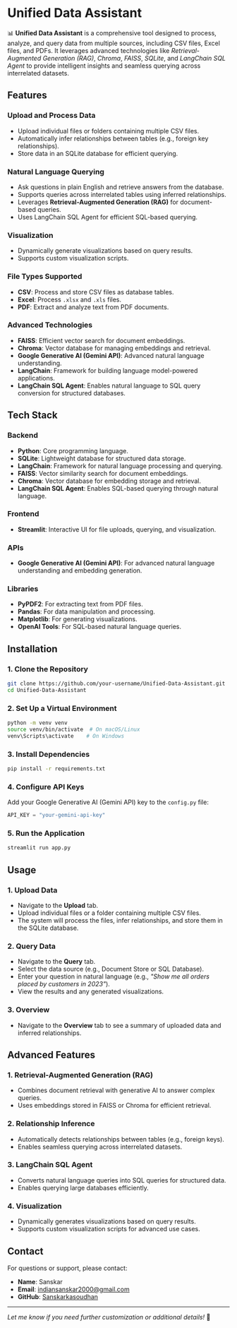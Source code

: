 # Unified Data Assistant

📊 **Unified Data Assistant** is a comprehensive tool designed to process, analyze, and query data from multiple sources, including CSV files, Excel files, and PDFs. It leverages advanced technologies like *Retrieval-Augmented Generation (RAG)*, *Chroma*, *FAISS*, *SQLite*, and *LangChain SQL Agent* to provide intelligent insights and seamless querying across interrelated datasets.

## Features

### Upload and Process Data
- Upload individual files or folders containing multiple CSV files.
- Automatically infer relationships between tables (e.g., foreign key relationships).
- Store data in an SQLite database for efficient querying.

### Natural Language Querying
- Ask questions in plain English and retrieve answers from the database.
- Supports queries across interrelated tables using inferred relationships.
- Leverages **Retrieval-Augmented Generation (RAG)** for document-based queries.
- Uses LangChain SQL Agent for efficient SQL-based querying.

### Visualization
- Dynamically generate visualizations based on query results.
- Supports custom visualization scripts.

### File Types Supported
- **CSV**: Process and store CSV files as database tables.
- **Excel**: Process `.xlsx` and `.xls` files.
- **PDF**: Extract and analyze text from PDF documents.

### Advanced Technologies
- **FAISS**: Efficient vector search for document embeddings.
- **Chroma**: Vector database for managing embeddings and retrieval.
- **Google Generative AI (Gemini API)**: Advanced natural language understanding.
- **LangChain**: Framework for building language model-powered applications.
- **LangChain SQL Agent**: Enables natural language to SQL query conversion for structured databases.

## Tech Stack

### Backend
- **Python**: Core programming language.
- **SQLite**: Lightweight database for structured data storage.
- **LangChain**: Framework for natural language processing and querying.
- **FAISS**: Vector similarity search for document embeddings.
- **Chroma**: Vector database for embedding storage and retrieval.
- **LangChain SQL Agent**: Enables SQL-based querying through natural language.

### Frontend
- **Streamlit**: Interactive UI for file uploads, querying, and visualization.

### APIs
- **Google Generative AI (Gemini API)**: For advanced natural language understanding and embedding generation.

### Libraries
- **PyPDF2**: For extracting text from PDF files.
- **Pandas**: For data manipulation and processing.
- **Matplotlib**: For generating visualizations.
- **OpenAI Tools**: For SQL-based natural language queries.

## Installation

### 1. Clone the Repository
```sh
git clone https://github.com/your-username/Unified-Data-Assistant.git
cd Unified-Data-Assistant
```

### 2. Set Up a Virtual Environment
```sh
python -m venv venv
source venv/bin/activate  # On macOS/Linux
venv\Scripts\activate    # On Windows
```

### 3. Install Dependencies
```sh
pip install -r requirements.txt
```

### 4. Configure API Keys
Add your Google Generative AI (Gemini API) key to the `config.py` file:
```python
API_KEY = "your-gemini-api-key"
```

### 5. Run the Application
```sh
streamlit run app.py
```

## Usage

### 1. Upload Data
- Navigate to the **Upload** tab.
- Upload individual files or a folder containing multiple CSV files.
- The system will process the files, infer relationships, and store them in the SQLite database.

### 2. Query Data
- Navigate to the **Query** tab.
- Select the data source (e.g., Document Store or SQL Database).
- Enter your question in natural language (e.g., *"Show me all orders placed by customers in 2023"*).
- View the results and any generated visualizations.

### 3. Overview
- Navigate to the **Overview** tab to see a summary of uploaded data and inferred relationships.

## Advanced Features

### 1. Retrieval-Augmented Generation (RAG)
- Combines document retrieval with generative AI to answer complex queries.
- Uses embeddings stored in FAISS or Chroma for efficient retrieval.

### 2. Relationship Inference
- Automatically detects relationships between tables (e.g., foreign keys).
- Enables seamless querying across interrelated datasets.

### 3. LangChain SQL Agent
- Converts natural language queries into SQL queries for structured data.
- Enables querying large databases efficiently.

### 4. Visualization
- Dynamically generates visualizations based on query results.
- Supports custom visualization scripts for advanced use cases.

## Contact
For questions or support, please contact:

- **Name**: Sanskar
- **Email**: indiansanskar2000@gmail.com
- **GitHub**: [Sanskarkasoudhan](https://github.com/Sanskarkasoudhan)

---

*Let me know if you need further customization or additional details!* 🚀

